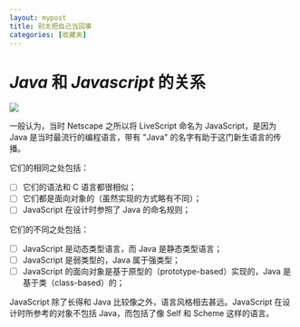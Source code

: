 ```yaml
---
layout: mypost
title: 别太把自己当回事
categories: [收藏夹]
---
```


# _Java_ 和 *Javascript* 的关系

![](https://z3.ax1x.com/2021/04/01/cV7Iwd.jpg)

一般认为，当时 Netscape 之所以将 LiveScript 命名为 JavaScript，是因为 Java 是当时最流行的编程语言，带有 "Java" 的名字有助于这门新生语言的传播。

它们的相同之处包括：
- [ ] 它们的语法和 C 语言都很相似；
- [ ] 它们都是面向对象的（虽然实现的方式略有不同）；
- [ ] JavaScript 在设计时参照了 Java 的命名规则；

它们的不同之处包括：
- [ ] JavaScript 是动态类型语言，而 Java 是静态类型语言；
- [ ] JavaScript 是弱类型的，Java 属于强类型；
- [ ] JavaScript 的面向对象是基于原型的（prototype-based）实现的，Java 是基于类（class-based）的；

JavaScript 除了长得和 Java 比较像之外，语言风格相去甚远。JavaScript 在设计时所参考的对象不包括 Java，而包括了像 Self 和 Scheme 这样的语言。
 


